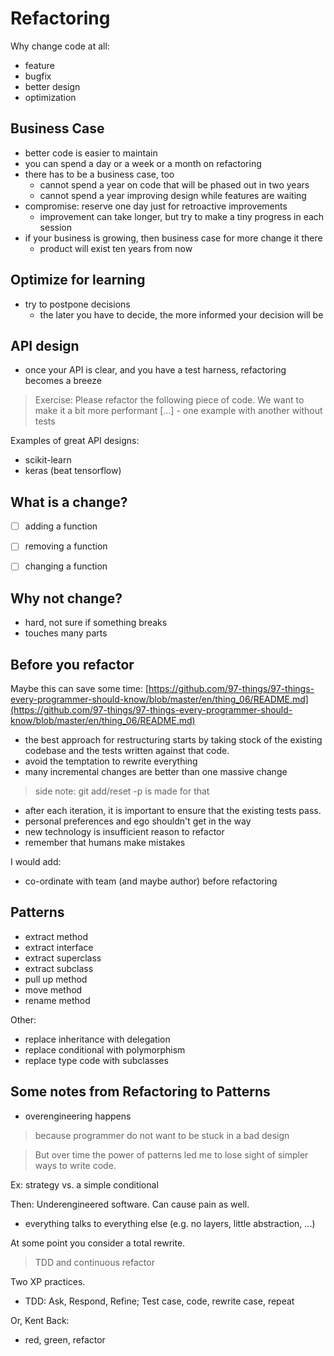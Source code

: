 # Refactoring

Why change code at all:

* feature
* bugfix
* better design
* optimization

## Business Case

* better code is easier to maintain
* you can spend a day or a week or a month on refactoring
* there has to be a business case, too
    * cannot spend a year on code that will be phased out in two years
    * cannot spend a year improving design while features are waiting
* compromise: reserve one day just for retroactive improvements
    * improvement can take longer, but try to make a tiny progress in each session
* if your business is growing, then business case for more change it there
    * product will exist ten years from now

## Optimize for learning

* try to postpone decisions
    * the later you have to decide, the more informed your decision will be

## API design

* once your API is clear, and you have a test harness, refactoring becomes a breeze

> Exercise: Please refactor the following piece of code. We want to make it a
> bit more performant [...] - one example with another without tests

Examples of great API designs:

* scikit-learn
* keras (beat tensorflow)

## What is a change?

* [ ] adding a function
* [ ] removing a function
* [ ] changing a function


## Why not change?

* hard, not sure if something breaks
* touches many parts

## Before you refactor

Maybe this can save some time: [https://github.com/97-things/97-things-every-programmer-should-know/blob/master/en/thing_06/README.md](https://github.com/97-things/97-things-every-programmer-should-know/blob/master/en/thing_06/README.md)

* the best approach for restructuring starts by taking stock of the existing codebase and the tests written against that code. 
* avoid the temptation to rewrite everything
* many incremental changes are better than one massive change

> side note: git add/reset -p is made for that

* after each iteration, it is important to ensure that the existing tests pass.
* personal preferences and ego shouldn't get in the way
* new technology is insufficient reason to refactor
* remember that humans make mistakes

I would add:

* co-ordinate with team (and maybe author) before refactoring

## Patterns

* extract method
* extract interface
* extract superclass
* extract subclass
* pull up method
* move method
* rename method

Other:

* replace inheritance with delegation
* replace conditional with polymorphism
* replace type code with subclasses

## Some notes from Refactoring to Patterns

* overengineering happens

> because programmer do not want to be stuck in a bad design

> But over time the power of patterns led me to lose sight of simpler ways to
> write code.

Ex: strategy vs. a simple conditional

Then: Underengineered software. Can cause pain as well.

* everything talks to everything else (e.g. no layers, little abstraction, ...)

At some point you consider a total rewrite.

> TDD and continuous refactor

Two XP practices.

* TDD: Ask, Respond, Refine; Test case, code, rewrite case, repeat

Or, Kent Back:

* red, green, refactor

